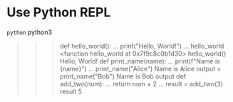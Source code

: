 # Use Python REPL
``python``
python3
>>> def hello_world():
...     print("Hello, World!")
...
>>> hello_world
<function hello_world at 0x7f9c8c0b1d30>
>>> hello_world()
Hello, World!
>>> def print_name(name):
...     print(f"Name is {name}")
...
>>> print_name("Alice")
Name is Alice
>>> output = print_name("Bob")
Name is Bob
>>> output
>>> def add_two(num):
...     return num + 2
...
>>> result = add_two(3)
>>> result
5
>>> 